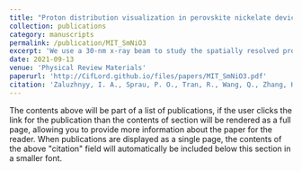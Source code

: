 ```yaml
---
title: "Proton distribution visualization in perovskite nickelate devices utilizing nanofocused x rays"
collection: publications
category: manuscripts
permalink: /publication/MIT_SmNiO3
excerpt: 'We use a 30-nm x-ray beam to study the spatially resolved properties of a SmNiO3-based nanodevice that is doped with protons. The x-ray absorption spectra supported by density-functional theory simulations show partial reduction of nickel valence in the region with high proton concentration, which leads to the insulating behavior. Concurrently, x-ray diffraction reveals only a small lattice distortion in the doped regions. Together, our results directly show that the knob which proton doping modifies is the electronic valency and not the crystal lattice. The studies are relevant to ongoing efforts to disentangle structural and electronic effects across metal-insulator phase transitions in correlated oxides.'
date: 2021-09-13
venue: 'Physical Review Materials'
paperurl: 'http://CifLord.github.io/files/papers/MIT_SmNiO3.pdf'
citation: 'Zaluzhnyy, I. A., Sprau, P. O., Tran, R., Wang, Q., Zhang, H. T., Zhang, Z., Park, T. J., Hua, N., Stoychev, B., Cherukara, M. J., Holt, M. V., Nazaretski, E., Huang, X., Yan, H., Pattammattel, A., Chu, Y. S., Ong, S. P., Ramanathan, S., Shpyrko, O. G., & Frano, A. (2021). Proton distribution visualization in perovskite nickelate devices utilizing nanofocused x rays. Physical Review Materials, 5(9), 1–8. https://doi.org/10.1103/PhysRevMaterials.5.095003'
---
```


The contents above will be part of a list of publications, if the user clicks the link for the publication than the contents of section will be rendered as a full page, allowing you to provide more information about the paper for the reader. When publications are displayed as a single page, the contents of the above "citation" field will automatically be included below this section in a smaller font.
